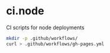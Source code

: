 # ci.node

CI scripts for node deployments

```bash
mkdir -p .github/workflows/
curl > .github/workflows/gh-pages.yml
```
